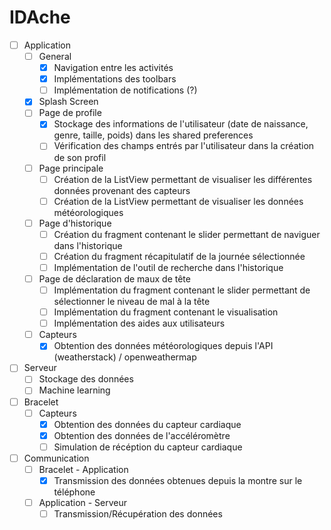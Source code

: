 # IDAche

- [ ] Application
  - [ ] General
    - [x] Navigation entre les activités
    - [x] Implémentations des toolbars
    - [ ] Implémentation de notifications (?)
  - [x] Splash Screen
  - [ ] Page de profile
    - [x] Stockage des informations de l'utilisateur (date de naissance, genre, taille, poids) dans les shared preferences
    - [ ] Vérification des champs entrés par l'utilisateur dans la création de son profil
  - [ ] Page principale
    - [ ] Création de la ListView permettant de visualiser les différentes données provenant des capteurs
    - [ ] Création de la ListView permettant de visualiser les données météorologiques
  - [ ] Page d'historique
    - [ ] Création du fragment contenant le slider permettant de naviguer dans l'historique
    - [ ] Création du fragment récapitulatif de la journée sélectionnée
    - [ ] Implémentation de l'outil de recherche dans l'historique
  - [ ] Page de déclaration de maux de tête
    - [ ] Implémentation du fragment contenant le slider permettant de sélectionner le niveau de mal à la tête
    - [ ] Implémentation du fragment contenant le visualisation
    - [ ] Implémentation des aides aux utilisateurs
  - [ ] Capteurs
    - [x] Obtention des données météorologiques depuis l'API (weatherstack) / openweathermap

- [ ] Serveur
  - [ ] Stockage des données
  - [ ] Machine learning

- [ ] Bracelet
  - [ ] Capteurs 
    - [x] Obtention des données du capteur cardiaque
    - [x] Obtention des données de l'accéléromètre
    - [ ] Simulation de récéption du capteur cardiaque

- [ ] Communication
  - [ ] Bracelet - Application
    - [x] Transmission des données obtenues depuis la montre sur le téléphone
  - [ ] Application - Serveur
    - [ ] Transmission/Récupération des données

